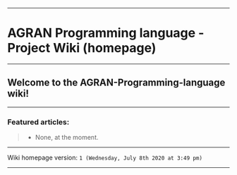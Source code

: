 
***

# AGRAN Programming language - Project Wiki (homepage)

***

## Welcome to the AGRAN-Programming-language wiki!

***

### Featured articles:

> * None, at the moment.

***

Wiki homepage version: `1 (Wednesday, July 8th 2020 at 3:49 pm)`

***

